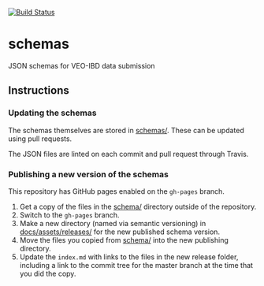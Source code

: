 [![Build Status](https://travis-ci.com/veo-ibd/veoibd-schemas.svg?branch=master)](https://travis-ci.com/veo-ibd/veoibd-schemas)

# schemas
JSON schemas for VEO-IBD data submission

## Instructions

### Updating the schemas

The schemas themselves are stored in [schemas/](schemas/). These can be updated using pull requests.

The JSON files are linted on each commit and pull request through Travis.

### Publishing a new version of the schemas

This repository has GitHub pages enabled on the `gh-pages` branch.

1. Get a copy of the files in the [schema/](schema/) directory outside of the repository.
1. Switch to the `gh-pages` branch.
1. Make a new directory (named via semantic versioning) in [docs/assets/releases/](docs/assets/releases/) for the new published schema version.
1. Move the files you copied from [schema/](schema/) into the new publishing directory.
1. Update the `index.md` with links to the files in the new release folder, including a link to the commit tree for the master branch at the time that you did the copy.
